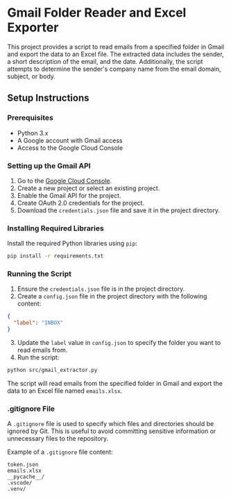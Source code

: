 # Gmail Folder Reader and Excel Exporter

This project provides a script to read emails from a specified folder in Gmail and export the data to an Excel file. The extracted data includes the sender, a short description of the email, and the date. Additionally, the script attempts to determine the sender's company name from the email domain, subject, or body.

## Setup Instructions

### Prerequisites

- Python 3.x
- A Google account with Gmail access
- Access to the Google Cloud Console

### Setting up the Gmail API

1. Go to the [Google Cloud Console](https://console.cloud.google.com/).
2. Create a new project or select an existing project.
3. Enable the Gmail API for the project.
4. Create OAuth 2.0 credentials for the project.
5. Download the `credentials.json` file and save it in the project directory.

### Installing Required Libraries

Install the required Python libraries using `pip`:

```sh
pip install -r requirements.txt
```

### Running the Script

1. Ensure the `credentials.json` file is in the project directory.
2. Create a `config.json` file in the project directory with the following content:

```json
{
  "label": "INBOX"
}
```

3. Update the `label` value in `config.json` to specify the folder you want to read emails from.
4. Run the script:

```sh
python src/gmail_extractor.py
```

The script will read emails from the specified folder in Gmail and export the data to an Excel file named `emails.xlsx`.

### .gitignore File

A `.gitignore` file is used to specify which files and directories should be ignored by Git. This is useful to avoid committing sensitive information or unnecessary files to the repository.

Example of a `.gitignore` file content:

```
token.json
emails.xlsx
__pycache__/
.vscode/
.venv/
```
